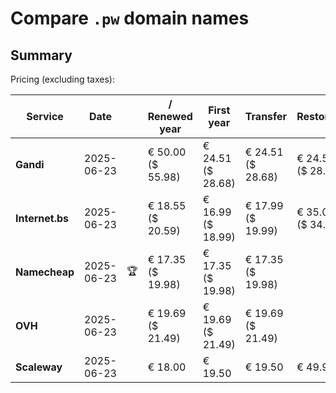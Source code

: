 # Compare `.pw` domain names

## Summary

Pricing (excluding taxes):

| Service | Date |  | / Renewed year | First year | Transfer | Restoration |
|--|--|--|--|--|--|--|
| **Gandi** | 2025-06-23 |  | € 50.00<br>($ 55.98) | € 24.51<br>($ 28.68) | € 24.51<br>($ 28.68) | € 24.51<br>($ 28.68) |
| **Internet.bs** | 2025-06-23 |  | € 18.55<br>($ 20.59) | € 16.99<br>($ 18.99) | € 17.99<br>($ 19.99) | € 35.05<br>($ 34.65) |
| **Namecheap** | 2025-06-23 | 🏆 | € 17.35<br>($ 19.98) | € 17.35<br>($ 19.98) | € 17.35<br>($ 19.98) |  |
| **OVH** | 2025-06-23 |  | € 19.69<br>($ 21.49) | € 19.69<br>($ 21.49) | € 19.69<br>($ 21.49) |  |
| **Scaleway** | 2025-06-23 |  | € 18.00 | € 19.50 | € 19.50 | € 49.99 |
